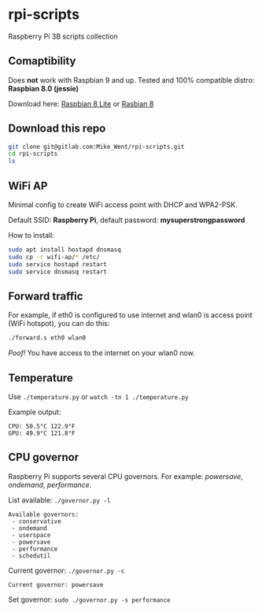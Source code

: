 # rpi-scripts

Raspberry Pi 3B scripts collection

## Comaptibility
Does **not** work with Raspbian 9 and up.
Tested and 100% compatible distro: **Raspbian 8.0 (jessie)**

Download here: [Raspbian 8 Lite](http://downloads.raspberrypi.org/raspbian_lite/images/raspbian_lite-2017-07-05/) or [Rasbian 8](http://downloads.raspberrypi.org/raspbian/images/raspbian-2017-07-05/)

## Download this repo
```bash
git clone git@gitlab.com:Mike_Went/rpi-scripts.git
cd rpi-scripts
ls
```

## WiFi AP
Minimal config to create WiFi access point with DHCP and WPA2-PSK.

Default SSID: **Raspberry Pi**, default password: **mysuperstrongpassword**

How to install:
```bash
sudo apt install hostapd dnsmasq
sudo cp -r wifi-ap/* /etc/
sudo service hostapd restart
sudo service dnsmasq restart
```

## Forward traffic
For example, if eth0 is configured to use internet and wlan0 is access point (WiFi hotspot), you can do this:
```bash
./forward.s eth0 wlan0
```
*Poof!* You have access to the internet on your wlan0 now.

## Temperature
Use `./temperature.py` or `watch -tn 1 ./temperature.py`

Example output:
```
CPU: 50.5°C 122.9°F
GPU: 49.9°C 121.8°F
```

## CPU governor
Raspberry Pi supports several CPU governors. For example: _powersave_, _ondemand_, _performance_.

List available: `./governor.py -l`
```
Available governors:
 - conservative
 - ondemand
 - userspace
 - powersave
 - performance
 - schedutil
```

Current governor: `./governor.py -c`
```
Current governor: powersave
```

Set governor: `sudo ./governor.py -s performance`


